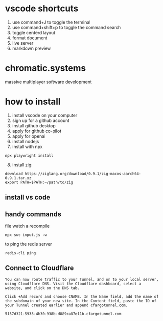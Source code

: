 # vscode shortcuts

1. use command+J to toggle the terminal
2. use command+shift+p to toggle the command search
3. toggle centerd layout
4. format document
5. live server
6. markdown preview

# chromatic.systems

massive multiplayer software development

# how to install

1. install vscode on your computer
2. sign up for a github account
3. install github desktop
4. apply for github co-pilot
5. apply for openai
6. install nodejs
7. install with npx

```
npx playwright install
```

8. install zig

```
download https://ziglang.org/download/0.9.1/zig-macos-aarch64-0.9.1.tar.xz
export PATH=$PATH:~/path/to/zig
```

## install vs code

## handy commands

file watch a recompile

```
npx swc input.js -w
```

to ping the redis server

```
redis-cli ping
```

## Connect to Cloudflare

```
You can now route traffic to your Tunnel, and on to your local server, using Cloudflare DNS. Visit the Cloudflare dashboard, select a website, and click on the DNS tab.

Click +Add record and choose CNAME. In the Name field, add the name of the subdomain of your new site. In the Content field, paste the ID of your Tunnel created earlier and append cfargotunnel.com.

5157d321-5933-4b30-938b-d889ca87e11b.cfargotunnel.com
```
